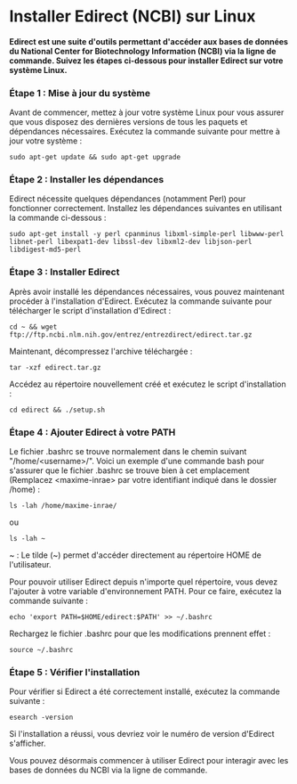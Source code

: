 # Installer Edirect (NCBI) sur Linux

#### Edirect est une suite d'outils permettant d'accéder aux bases de données du National Center for Biotechnology Information (NCBI) via la ligne de commande. Suivez les étapes ci-dessous pour installer Edirect sur votre système Linux.

### Étape 1 : Mise à jour du système

Avant de commencer, mettez à jour votre système Linux pour vous assurer que vous disposez des dernières versions de tous les paquets et dépendances nécessaires. Exécutez la commande suivante pour mettre à jour votre système :

```
sudo apt-get update && sudo apt-get upgrade
```

### Étape 2 : Installer les dépendances

Edirect nécessite quelques dépendances (notamment Perl) pour fonctionner correctement. Installez les dépendances suivantes en utilisant la commande ci-dessous :

```
sudo apt-get install -y perl cpanminus libxml-simple-perl libwww-perl libnet-perl libexpat1-dev libssl-dev libxml2-dev libjson-perl libdigest-md5-perl
```

### Étape 3 : Installer Edirect

Après avoir installé les dépendances nécessaires, vous pouvez maintenant procéder à l'installation d'Edirect. Exécutez la commande suivante pour télécharger le script d'installation d'Edirect :

```
cd ~ && wget ftp://ftp.ncbi.nlm.nih.gov/entrez/entrezdirect/edirect.tar.gz
```

Maintenant, décompressez l'archive téléchargée :

```
tar -xzf edirect.tar.gz
```

Accédez au répertoire nouvellement créé et exécutez le script d'installation :

```
cd edirect && ./setup.sh
```

### Étape 4 : Ajouter Edirect à votre PATH

Le fichier .bashrc se trouve normalement dans le chemin suivant "/home/\<username>/". Voici un exemple d'une commande bash pour s'assurer que le fichier .bashrc se trouve bien à cet emplacement (Remplacez \<maxime-inrae> par votre identifiant indiqué dans le dossier /home) : 

```
ls -lah /home/maxime-inrae/
```
ou 
```
ls -lah ~
```
~ : Le tilde (~) permet d'accéder directement au répertoire HOME de l'utilisateur. 

Pour pouvoir utiliser Edirect depuis n'importe quel répertoire, vous devez l'ajouter à votre variable d'environnement PATH. Pour ce faire, exécutez la commande suivante :

```
echo 'export PATH=$HOME/edirect:$PATH' >> ~/.bashrc
```

Rechargez le fichier .bashrc pour que les modifications prennent effet :

```
source ~/.bashrc
```

### Étape 5 : Vérifier l'installation

Pour vérifier si Edirect a été correctement installé, exécutez la commande suivante :

```
esearch -version
```

Si l'installation a réussi, vous devriez voir le numéro de version d'Edirect s'afficher.

Vous pouvez désormais commencer à utiliser Edirect pour interagir avec les bases de données du NCBI via la ligne de commande.
